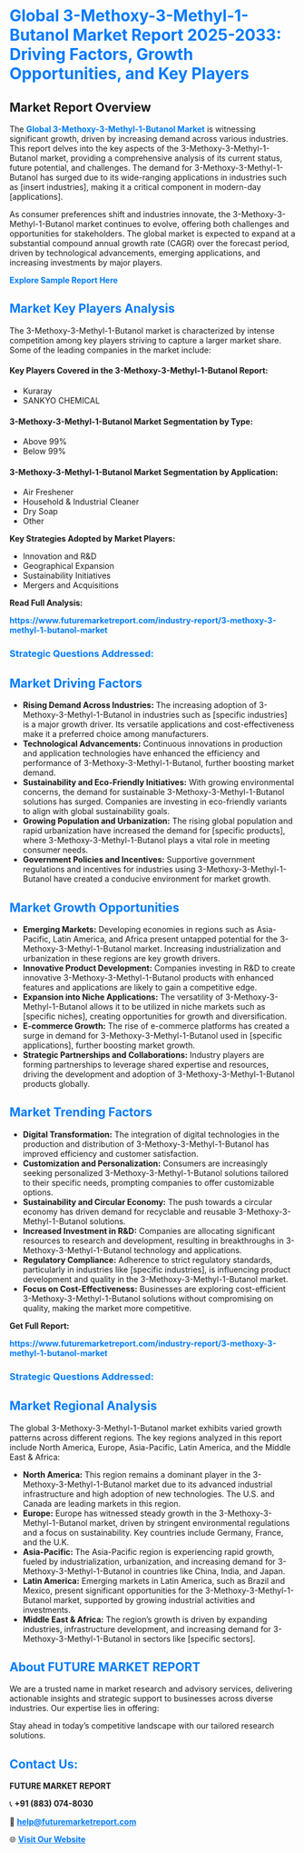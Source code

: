 <h1 style="color: #007BFF;">Global 3-Methoxy-3-Methyl-1-Butanol Market Report 2025-2033: Driving Factors, Growth Opportunities, and Key Players</h1>

<section id="overview">
<h2>Market Report Overview</h2>
<p>The <a href="https://www.futuremarketreport.com/industry-report/3-methoxy-3-methyl-1-butanol-market" style="color: #007BFF; text-decoration: none;"><strong>Global 3-Methoxy-3-Methyl-1-Butanol Market</strong></a> is witnessing significant growth, driven by increasing demand across various industries. This report delves into the key aspects of the 3-Methoxy-3-Methyl-1-Butanol market, providing a comprehensive analysis of its current status, future potential, and challenges. The demand for 3-Methoxy-3-Methyl-1-Butanol has surged due to its wide-ranging applications in industries such as [insert industries], making it a critical component in modern-day [applications].</p>
<p>As consumer preferences shift and industries innovate, the 3-Methoxy-3-Methyl-1-Butanol market continues to evolve, offering both challenges and opportunities for stakeholders. The global market is expected to expand at a substantial compound annual growth rate (CAGR) over the forecast period, driven by technological advancements, emerging applications, and increasing investments by major players.</p>
</section>

<section id="overview">
<p><a href="https://www.futuremarketreport.com/request-sample/reportId=47232" style="color: #007BFF; text-decoration: none;"><strong>Explore Sample Report Here</strong></a></p>
</section>

<section id="key-players">
<h2 style="color: #007BFF;">Market Key Players Analysis</h2>
<p>The 3-Methoxy-3-Methyl-1-Butanol market is characterized by intense competition among key players striving to capture a larger market share. Some of the leading companies in the market include:</p>
<h4>Key Players Covered in the 3-Methoxy-3-Methyl-1-Butanol Report:</h4>
<ul><li>Kuraray</li><li>SANKYO CHEMICAL</li></ul>
<h4>3-Methoxy-3-Methyl-1-Butanol Market Segmentation by Type:</h4>
<ul><li>Above 99%</li><li>Below 99%</li></ul>

<h4>3-Methoxy-3-Methyl-1-Butanol Market Segmentation by Application:</h4>
<ul><li>Air Freshener</li><li>Household &amp; Industrial Cleaner</li><li>Dry Soap</li><li>Other</li></ul>
<p><strong>Key Strategies Adopted by Market Players:</strong></p>
<ul>
<li>Innovation and R&D</li>
<li>Geographical Expansion</li>
<li>Sustainability Initiatives</li>
<li>Mergers and Acquisitions</li>
</ul>
</section>

<section>
<p><strong>Read Full Analysis: </strong></p><a href="https://www.futuremarketreport.com/industry-report/3-methoxy-3-methyl-1-butanol-market" style="color: #007BFF; text-decoration: none;"><strong>https://www.futuremarketreport.com/industry-report/3-methoxy-3-methyl-1-butanol-market</strong></a>
<h3 style="color: #007BFF;">Strategic Questions Addressed:</h3>
</section>

<section id="driving-factors">
<h2 style="color: #007BFF;">Market Driving Factors</h2>
<ul>
<li><strong>Rising Demand Across Industries:</strong> The increasing adoption of 3-Methoxy-3-Methyl-1-Butanol in industries such as [specific industries] is a major growth driver. Its versatile applications and cost-effectiveness make it a preferred choice among manufacturers.</li>
<li><strong>Technological Advancements:</strong> Continuous innovations in production and application technologies have enhanced the efficiency and performance of 3-Methoxy-3-Methyl-1-Butanol, further boosting market demand.</li>
<li><strong>Sustainability and Eco-Friendly Initiatives:</strong> With growing environmental concerns, the demand for sustainable 3-Methoxy-3-Methyl-1-Butanol solutions has surged. Companies are investing in eco-friendly variants to align with global sustainability goals.</li>
<li><strong>Growing Population and Urbanization:</strong> The rising global population and rapid urbanization have increased the demand for [specific products], where 3-Methoxy-3-Methyl-1-Butanol plays a vital role in meeting consumer needs.</li>
<li><strong>Government Policies and Incentives:</strong> Supportive government regulations and incentives for industries using 3-Methoxy-3-Methyl-1-Butanol have created a conducive environment for market growth.</li>
</ul>
</section>

<section id="growth-opportunities">
<h2 style="color: #007BFF;">Market Growth Opportunities</h2>
<ul>
<li><strong>Emerging Markets:</strong> Developing economies in regions such as Asia-Pacific, Latin America, and Africa present untapped potential for the 3-Methoxy-3-Methyl-1-Butanol market. Increasing industrialization and urbanization in these regions are key growth drivers.</li>
<li><strong>Innovative Product Development:</strong> Companies investing in R&D to create innovative 3-Methoxy-3-Methyl-1-Butanol products with enhanced features and applications are likely to gain a competitive edge.</li>
<li><strong>Expansion into Niche Applications:</strong> The versatility of 3-Methoxy-3-Methyl-1-Butanol allows it to be utilized in niche markets such as [specific niches], creating opportunities for growth and diversification.</li>
<li><strong>E-commerce Growth:</strong> The rise of e-commerce platforms has created a surge in demand for 3-Methoxy-3-Methyl-1-Butanol used in [specific applications], further boosting market growth.</li>
<li><strong>Strategic Partnerships and Collaborations:</strong> Industry players are forming partnerships to leverage shared expertise and resources, driving the development and adoption of 3-Methoxy-3-Methyl-1-Butanol products globally.</li>
</ul>
</section>

<section id="trending-factors">
<h2 style="color: #007BFF;">Market Trending Factors</h2>
<ul>
<li><strong>Digital Transformation:</strong> The integration of digital technologies in the production and distribution of 3-Methoxy-3-Methyl-1-Butanol has improved efficiency and customer satisfaction.</li>
<li><strong>Customization and Personalization:</strong> Consumers are increasingly seeking personalized 3-Methoxy-3-Methyl-1-Butanol solutions tailored to their specific needs, prompting companies to offer customizable options.</li>
<li><strong>Sustainability and Circular Economy:</strong> The push towards a circular economy has driven demand for recyclable and reusable 3-Methoxy-3-Methyl-1-Butanol solutions.</li>
<li><strong>Increased Investment in R&D:</strong> Companies are allocating significant resources to research and development, resulting in breakthroughs in 3-Methoxy-3-Methyl-1-Butanol technology and applications.</li>
<li><strong>Regulatory Compliance:</strong> Adherence to strict regulatory standards, particularly in industries like [specific industries], is influencing product development and quality in the 3-Methoxy-3-Methyl-1-Butanol market.</li>
<li><strong>Focus on Cost-Effectiveness:</strong> Businesses are exploring cost-efficient 3-Methoxy-3-Methyl-1-Butanol solutions without compromising on quality, making the market more competitive.</li>
</ul>
</section>

<section>
<p><strong>Get Full Report: </strong></p><a href="https://www.futuremarketreport.com/industry-report/3-methoxy-3-methyl-1-butanol-market" style="color: #007BFF; text-decoration: none;"><strong>https://www.futuremarketreport.com/industry-report/3-methoxy-3-methyl-1-butanol-market</strong></a>
<h3 style="color: #007BFF;">Strategic Questions Addressed:</h3>
</section>


<section id="regional-analysis">
<h2 style="color: #007BFF;">Market Regional Analysis</h2>
<p>The global 3-Methoxy-3-Methyl-1-Butanol market exhibits varied growth patterns across different regions. The key regions analyzed in this report include North America, Europe, Asia-Pacific, Latin America, and the Middle East & Africa:</p>
<ul>
<li><strong>North America:</strong> This region remains a dominant player in the 3-Methoxy-3-Methyl-1-Butanol market due to its advanced industrial infrastructure and high adoption of new technologies. The U.S. and Canada are leading markets in this region.</li>
<li><strong>Europe:</strong> Europe has witnessed steady growth in the 3-Methoxy-3-Methyl-1-Butanol market, driven by stringent environmental regulations and a focus on sustainability. Key countries include Germany, France, and the U.K.</li>
<li><strong>Asia-Pacific:</strong> The Asia-Pacific region is experiencing rapid growth, fueled by industrialization, urbanization, and increasing demand for 3-Methoxy-3-Methyl-1-Butanol in countries like China, India, and Japan.</li>
<li><strong>Latin America:</strong> Emerging markets in Latin America, such as Brazil and Mexico, present significant opportunities for the 3-Methoxy-3-Methyl-1-Butanol market, supported by growing industrial activities and investments.</li>
<li><strong>Middle East & Africa:</strong> The region’s growth is driven by expanding industries, infrastructure development, and increasing demand for 3-Methoxy-3-Methyl-1-Butanol in sectors like [specific sectors].</li>
</ul>
</section>

<footer>
<h2 style="color: #007BFF;">About FUTURE MARKET REPORT</h2>
<p>We are a trusted name in market research and advisory services, delivering actionable insights and strategic support to businesses across diverse industries. Our expertise lies in offering:</p>

<p>Stay ahead in today’s competitive landscape with our tailored research solutions.</p>

<h2 style="color: #007BFF;">Contact Us:</h2>
<p><strong>FUTURE MARKET REPORT</strong></p>
<p>📞 <strong>+91 (883) 074-8030</strong></p>
<p>📧 <strong><a href="mailto:help@futuremarketreport.com" style="color: #007BFF;">help@futuremarketreport.com</a></strong></p>
<p>🌐 <strong><a href="https://www.futuremarketreport.com/" style="color: #007BFF;">Visit Our Website</a></strong></p>
</footer>
